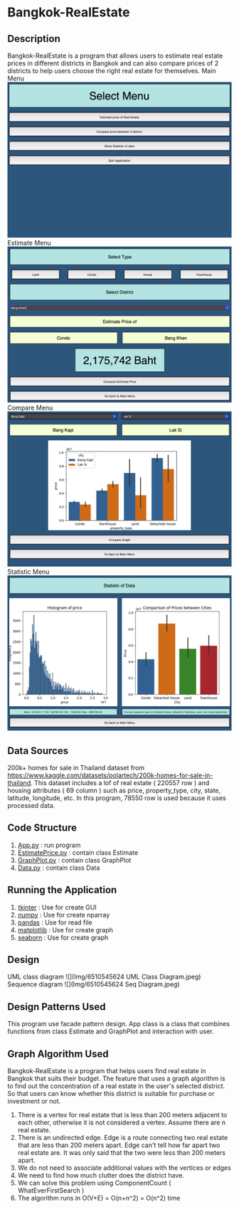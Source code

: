 # Bangkok-RealEstate
 
## Description
Bangkok-RealEstate is a program that allows users to estimate real estate prices in different
districts in Bangkok and can also compare prices of 2 districts to help users 
choose the right real estate for themselves.
Main Menu
![main_menu](img/main_menu.png)
Estimate Menu
![estimate_menu](img/estimate_menu.png)
Compare Menu
![compare_menu](img/compare_menu.png)
Statistic Menu
![statistic_menu](img/statistic_menu.png)
## Data Sources
200k+ homes for sale in Thailand dataset from https://www.kaggle.com/datasets/polartech/200k-homes-for-sale-in-thailand.
This dataset includes a lof of real estate ( 220557 row ) and
housing attributes ( 69 column ) such as price, property_type, city, state, 
latitude, longitude, etc. In this program, 78550 row is used because 
it uses processed data.
 
## Code Structure
1. [App.py](App.py) : run program
2. [EstimatePrice.py](EstimatePrice.py) : contain class Estimate
3. [GraphPlot.py](GraphPlot.py) : contain class GraphPlot
4. [Data.py](Data.py) : contain class Data

## Running the Application
1. [tkinter](https://docs.python.org/3/library/tk.html) : Use for create GUI
2. [numpy](https://numpy.org) : Use for create nparray
3. [pandas](https://pandas.pydata.org) : Use for read file
4. [matplotlib](https://matplotlib.org) : Use for create graph
5. [seaborn](https://seaborn.pydata.org) : Use for create graph

 
## Design
UML class diagram
![](Img/6510545624 UML Class Diagram.jpeg)
Sequence diagram
![](Img/6510545624 Seq Diagram.jpeg)

## Design Patterns Used
This program use facade pattern design. App class is a class that combines 
functions from class Estimate and GraphPlot and interaction with user.
 
## Graph Algorithm Used
Bangkok-RealEstate is a program that helps users find real estate in Bangkok 
that suits their budget. The feature that uses a graph algorithm is to find 
out the concentration of a real estate in the user's selected district. 
So that users can know whether this district is suitable for purchase or 
investment or not.
1. There is a vertex for real estate that is less than 200 meters adjacent to each other, otherwise it is not considered a vertex. Assume there are n real estate.
2. There is an undirected edge. Edge is a route connecting two  real estate that are less than 200 meters apart. Edge can't tell how far apart two real estate are. It was only said that the two were less than 200 meters apart.
3. We do not need to associate additional values with the vertices or edges
4. We need to find how much clutter does the district have.
5. We can solve this problem using ComponentCount 
( WhatEverFirstSearch )
6. The algorithm runs in O(V+E) = O(n+n^2) = O(n^2) time

